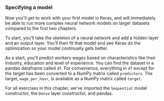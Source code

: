 ### Specifying a model

Now you'll get to work with your first model in Keras, and will immediately be able to run more complex neural network models on larger datasets compared to the first two chapters.

To start, you'll take the skeleton of a neural network and add a hidden layer and an output layer. You'll then fit that model and see Keras do the optimization so your model continually gets better.

As a start, you'll predict workers wages based on characteristics like their industry, education and level of experience. You can find the dataset in a pandas dataframe called `df`. For convenience, everything in `df` except for the target has been converted to a NumPy matrix called `predictors`. The target, `wage_per_hour`, is available as a NumPy matrix called `target`.

For all exercises in this chapter, we've imported the `Sequential` model constructor, the `Dense` layer constructor, and pandas.
